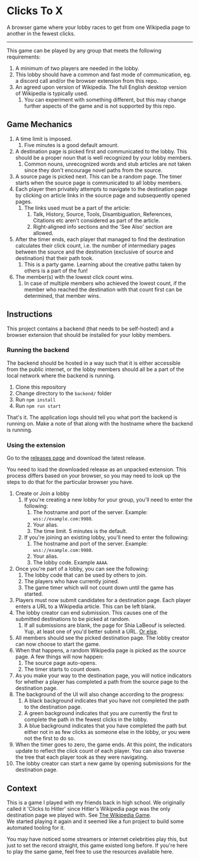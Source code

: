 # Clicks To X

A browser game where your lobby races to get from one Wikipedia page to another in the fewest clicks.

---

This game can be played by any group that meets the following requirements:

1. A minimum of two players are needed in the lobby.
2. This lobby should have a common and fast mode of communication, eg. a discord call and/or the browser extension from this repo.
3. An agreed upon version of Wikipedia. The full English desktop version of Wikipedia is typically used.
   1. You can experiment with something different, but this may change further aspects of the game and is not supported by this repo.

## Game Mechanics

1. A time limit is imposed.
   1. Five minutes is a good default amount.
2. A destination page is picked first and communicated to the lobby. This should be a proper noun that is well recognized by your lobby members.
   1. Common nouns, unrecognized words and stub articles are not taken since they don't encourage novel paths from the source.
3. A source page is picked next. This can be a random page. The timer starts when the source page is communicated to all lobby members.
4. Each player then privately attempts to navigate to the destination page by clicking on article links in the source page and subsequently opened pages.
   1. The links used must be a part of the article:
      1. Talk, History, Source, Tools, Disambiguation, References, Citations etc aren't considered as part of the article.
      2. Right-aligned info sections and the 'See Also' section are allowed.
5. After the timer ends, each player that managed to find the destination calculates their click count, i.e. the number of intermediary pages between the source and the destination (exclusive of source and destination) that their path took.
   1. This is a party game. Learning about the creative paths taken by others is a part of the fun!
6. The member(s) with the lowest click count wins.
   1. In case of multiple members who achieved the lowest count, if the member who reached the destination with that count first can be determined, that member wins.

## Instructions

This project contains a backend (that needs to be self-hosted) and a browser extension that should be installed for your lobby members.

### Running the backend

The backend should be hosted in a way such that it is either accessible from the public internet, or the lobby members should all be a part of the local network where the backend is running.

1. Clone this repository
2. Change directory to the `backend/` folder
3. Run `npm install`
4. Run `npm run start`

That's it. The application logs should tell you what port the backend is running on. Make a note of that along with the hostname where the backend is running.

### Using the extension

Go to the [releases page](https://github.com/EnKrypt/ClicksToX/releases) and download the latest release.

You need to load the downloaded release as an unpacked extension. This process differs based on your browser, so you may need to look up the steps to do that for the particular browser you have.

1. Create or Join a lobby
   1. If you're creating a new lobby for your group, you'll need to enter the following:
      1. The hostname and port of the server. Example: `wss://example.com:9980`.
      2. Your alias.
      3. The time limit. 5 minutes is the default.
   2. If you're joining an existing lobby, you'll need to enter the following:
      1. The hostname and port of the server. Example: `wss://example.com:9980`.
      2. Your alias.
      3. The lobby code. Example `AAAA`.
2. Once you're part of a lobby, you can see the following:
   1. The lobby code that can be used by others to join.
   2. The players who have currently joined.
   3. The game timer which will not count down until the game has started.
3. Players must now submit candidates for a destination page. Each player enters a URL to a Wikipedia article. This can be left blank.
4. The lobby creator can end submission. This causes one of the submitted destinations to be picked at random.
   1. If all submissions are blank, the page for Shia LaBeouf is selected. Yup, at least one of you'd better submit a URL. [Or else](https://www.youtube.com/watch?v=o0u4M6vppCI).
5. All members should see the picked destination page. The lobby creator can now choose to start the game.
6. When that happens, a random Wikipedia page is picked as the source page. A few things will now happen:
   1. The source page auto-opens.
   1. The timer starts to count down.
7. As you make your way to the destination page, you will notice indicators for whether a player has completed a path from the source page to the destination page.
8. The background of the UI will also change according to the progress:
   1. A black background indicates that you have not completed the path to the destination page.
   2. A green background indicates that you are currently the first to complete the path in the fewest clicks in the lobby.
   3. A blue background indicates that you have completed the path but either not in as few clicks as someone else in the lobby, or you were not the first to do so.
9. When the timer goes to zero, the game ends. At this point, the indicators update to reflect the click count of each player. You can also traverse the tree that each player took as they were navigating.
10. The lobby creator can start a new game by opening submissions for the destination page.

## Context

This is a game I played with my friends back in high school. We originally called it 'Clicks to Hitler' since Hitler's Wikipedia page was the only destination page we played with. See [The Wikipedia Game](https://en.wikipedia.org/wiki/Wikipedia:Wiki_Game#Variations). \
We started playing it again and it seemed like a fun project to build some automated tooling for it.

You may have noticed some streamers or internet celebrities play this, but just to set the record straight, this game existed long before. If you're here to play the same game, feel free to use the resources available here.
